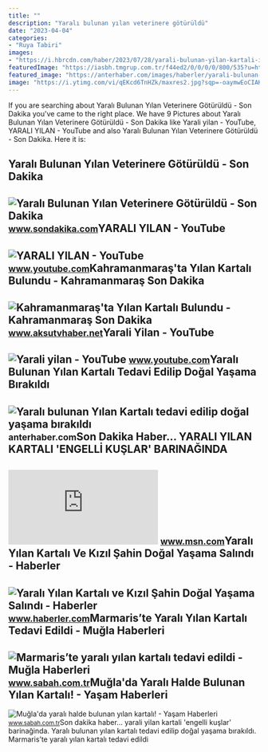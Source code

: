 ```yaml
---
title: ""
description: "Yaralı bulunan yılan veterinere götürüldü"
date: "2023-04-04"
categories:
- "Ruya Tabiri"
images:
- "https://i.hbrcdn.com/haber/2023/07/28/yarali-bulunan-yilan-kartali-ile-kizil-sahin-16167697_amp.jpg"
featuredImage: "https://iasbh.tmgrup.com.tr/f44ed2/0/0/0/0/800/535?u=https://isbh.tmgrup.com.tr/sbh/2021/01/24/muglada-yarali-halde-bulunan-yilan-kartali-1611505162455.jpg&amp;mw=555"
featured_image: "https://anterhaber.com/images/haberler/yarali-bulunan-yilan-kartali-tedavi-edilip-dogal-yasama-birakildi.jpg"
image: "https://i.ytimg.com/vi/qEKcd6TnHZk/maxres2.jpg?sqp=-oaymwEoCIAKENAF8quKqQMcGADwAQH4AYwCgALgA4oCDAgAEAEYZSBaKFAwDw==&amp;rs=AOn4CLCvG_muam4NRn0tMW4AMwolXLp0_w"
---
```


If you are searching about Yaralı Bulunan Yılan Veterinere Götürüldü - Son Dakika you've came to the right place. We have 9 Pictures about Yaralı Bulunan Yılan Veterinere Götürüldü - Son Dakika like Yarali yilan - YouTube, YARALI YILAN - YouTube and also Yaralı Bulunan Yılan Veterinere Götürüldü - Son Dakika. Here it is:

Yaralı Bulunan Yılan Veterinere Götürüldü - Son Dakika
------------------------------------------------------

 ![Yaralı Bulunan Yılan Veterinere Götürüldü - Son Dakika](https://i2.sdacdn.com/haber/2018/10/22/yarali-bulunan-yilan-veterinere-goturuldu-11358091_osd.jpg) <small>www.sondakika.com</small>YARALI YILAN - YouTube
----------------------

 ![YARALI YILAN - YouTube](https://i.ytimg.com/vi/qEKcd6TnHZk/maxres2.jpg?sqp=-oaymwEoCIAKENAF8quKqQMcGADwAQH4AYwCgALgA4oCDAgAEAEYZSBaKFAwDw==&rs=AOn4CLCvG_muam4NRn0tMW4AMwolXLp0_w) <small>www.youtube.com</small>Kahramanmaraş'ta Yılan Kartalı Bulundu - Kahramanmaraş Son Dakika
-----------------------------------------------------------------

 ![Kahramanmaraş'ta Yılan Kartalı Bulundu - Kahramanmaraş Son Dakika](https://aksutvhabernet.teimg.com/aksutvhaber-net/uploads/2023/06/aa-20230606-31353329-31353327-kahramanmarasta-yarali-bulunan-yilan-kartali-koruma-altina-alindi.jpg) <small>www.aksutvhaber.net</small>Yarali Yilan - YouTube
----------------------

 ![Yarali yilan - YouTube](https://i.ytimg.com/vi/mNh_yMk-aVs/maxres2.jpg) <small>www.youtube.com</small>Yaralı Bulunan Yılan Kartalı Tedavi Edilip Doğal Yaşama Bırakıldı
-----------------------------------------------------------------

 ![Yaralı bulunan Yılan Kartalı tedavi edilip doğal yaşama bırakıldı](https://anterhaber.com/images/haberler/yarali-bulunan-yilan-kartali-tedavi-edilip-dogal-yasama-birakildi.jpg) <small>anterhaber.com</small>Son Dakika Haber... YARALI YILAN KARTALI 'ENGELLİ KUŞLAR' BARINAĞINDA
---------------------------------------------------------------------

 ![Son dakika haber... YARALI YILAN KARTALI 'ENGELLİ KUŞLAR' BARINAĞINDA](https://img-s-msn-com.akamaized.net/tenant/amp/entityid/AA11iWOb.img?h=315&w=600&m=6&q=60&o=t&l=f&f=jpg) <small>www.msn.com</small>Yaralı Yılan Kartalı Ve Kızıl Şahin Doğal Yaşama Salındı - Haberler
-------------------------------------------------------------------

 ![Yaralı Yılan Kartalı ve Kızıl Şahin Doğal Yaşama Salındı - Haberler](https://i.hbrcdn.com/haber/2023/07/28/yarali-bulunan-yilan-kartali-ile-kizil-sahin-16167697_amp.jpg) <small>www.haberler.com</small>Marmaris’te Yaralı Yılan Kartalı Tedavi Edildi - Muğla Haberleri
----------------------------------------------------------------

 ![Marmaris’te yaralı yılan kartalı tedavi edildi - Muğla Haberleri](https://iasbh.tmgrup.com.tr/8c2357/0/0/0/0/0/0?u=https://isbh.tmgrup.com.tr/sbh/2022/04/27/marmariste-yarali-yilan-kartali-tedavi-edildi-1651046553971.jpg&mw=600) <small>www.sabah.com.tr</small>Muğla'da Yaralı Halde Bulunan Yılan Kartalı! - Yaşam Haberleri
--------------------------------------------------------------

 ![Muğla'da yaralı halde bulunan yılan kartalı! - Yaşam Haberleri](https://iasbh.tmgrup.com.tr/f44ed2/0/0/0/0/800/535?u=https://isbh.tmgrup.com.tr/sbh/2021/01/24/muglada-yarali-halde-bulunan-yilan-kartali-1611505162455.jpg&mw=555) <small>www.sabah.com.tr</small>Son dakika haber... yarali yilan kartali 'engelli̇ kuşlar' barinağinda. Yaralı bulunan yılan kartalı tedavi edilip doğal yaşama bırakıldı. Marmaris’te yaralı yılan kartalı tedavi edildi
